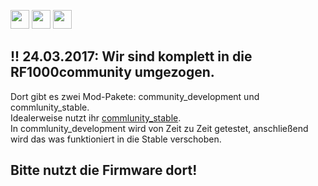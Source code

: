 [<img src="https://upload.wikimedia.org/wikipedia/commons/thumb/a/ae/Flag_of_the_United_Kingdom.svg/100px-Flag_of_the_United_Kingdom.svg.png" height="30">](README.md)
[<img src="https://upload.wikimedia.org/wikipedia/commons/thumb/a/a4/Flag_of_the_United_States.svg/100px-Flag_of_the_United_States.svg.png" height="30">](README.md)
[<img src="https://upload.wikimedia.org/wikipedia/commons/thumb/b/ba/Flag_of_Germany.svg/100px-Flag_of_Germany.svg.png" height="30">](README.de_DE.md)

## !! 24.03.2017: Wir sind komplett in die RF1000community umgezogen. 
Dort gibt es zwei Mod-Pakete: community_development und commlunity_stable.  
Idealerweise nutzt ihr [commlunity_stable](https://github.com/RF1000community/Repetier-Firmware).  
In commlunity_development wird von Zeit zu Zeit getestet, anschließend wird das was funktioniert in die Stable verschoben.  

## Bitte nutzt die Firmware dort!

